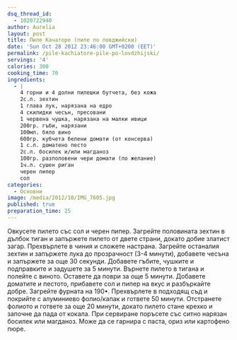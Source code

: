 ```yaml
---
dsq_thread_id:
  - 1020722940
author: Aurelia
layout: post
title: Пиле Качаторе (пиле по ловджийски)
date: 'Sun Oct 28 2012 23:46:08 GMT+0200 (EET)'
permalink: /pile-kachiatore-pile-po-lovdzhijski/
servings: '4'
calories: 300
cooking_time: 70
ingredients:
  - |
    4 горни и 4 долни пилешки бутчета, без кожа
    2с.л. зехтин
    1 глава лук, нарязана на едро
    4 скилидки чесън, пресовани
    1 червена чушка, нарязана на малки ивици
    200гр. гъби, нарязани 
    100мл. бяло вино
    600гр. кубчета белени домати (от консерва)
    1 с.л. доматено песто
    2с.л. босилек и/или магданоз
    100гр. разполовени чери домати (по желание)
    1ч.л. сушен риган
    черен пипер
    сол
categories:
  - Основни
image: /media/2012/10/IMG_7605.jpg
published: true
preparation_time: 25
---
```

Овкусете пилето със сол и черен пипер. Загрейте половината зехтин в дълбок тиган и запържете пилето от двете страни, докато добие златист загар. Прехвърлете в чиния и сложете настрана. 
Загрейте останалия зехтин и запържете лука до прозрачност (3-4 минути), добавете чесъна и запържете за още 30 секунди. Добавете гъбите, чушките и подправките и задушете за 5 минути. Върнете пилето в тигана и полейте с виното. Оставете да поври за още 5 минути.
Добавете доматите и пестото, прибавете сол и пипер на вкус и разбъркайте добре.
Загрейте фурната на 190•. Прехвърлете в подходящ съд и покрийте с алуминиево фолио/капак и гответе 50 минути. Отстранете фолиото и гответе за още 20 минути, докато пилето стане крехко и започне да пада от кокала.
При сервиране поръсете със ситно нарязан босилек или магданоз.
Може да се гарнира с паста, ориз или картофено пюре.